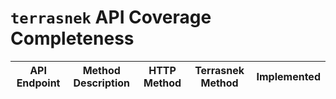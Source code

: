 # `terrasnek` API Coverage Completeness

| API Endpoint   | Method Description   | HTTP Method   | Terrasnek Method   | Implemented   |
|----------------|----------------------|---------------|--------------------|---------------|
